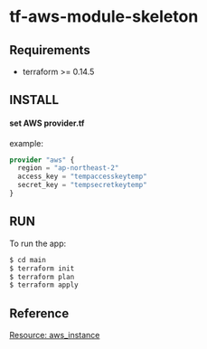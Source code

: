 
# tf-aws-module-skeleton


## Requirements
- terraform >= 0.14.5



## INSTALL

#### set AWS provider.tf

example:
```terraform
provider "aws" {
  region = "ap-northeast-2"
  access_key = "tempaccesskeytemp"
  secret_key = "tempsecretkeytemp"
}
```

## RUN

To run the app:

```bash
$ cd main
$ terraform init
$ terraform plan
$ terraform apply
```




## Reference
[Resource: aws_instance](https://registry.terraform.io/providers/hashicorp/aws/latest/docs/resources/instance)
